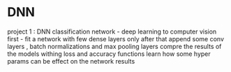 # DNN
project 1 : DNN 
classification network - deep learning to computer vision
first - fit a network with few dense layers only 
after that append some conv layers , batch normalizations and max pooling layers
compre the results of the models withing loss and accuracy functions
learn how some hyper params can be effect on the network results
